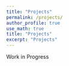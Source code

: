 ```yaml
---
title: "Projects"
permalink: /projects/
author_profile: true
use_math: true
title: "Projects"
excerpt: "Projects"
---
```

Work in Progress

<!---
I have outlined my non-research projects in this page. My research work can be found [here](https://kc1729.github.io/research/)

Technical Projects:
===
1.  **Deep Reinforcement Learning for Atari games |  Summer Internship** (May '16 - July '16) <br/>
    *Guide : [Prof. Paul Weng](https://weng.fr/index.html), [UM-SJTU Joint Institute](http://umji.sjtu.edu.cn/)* <br/>
    Reviewed the code of Google DeepMind for choosing optimal actions while playing Atari Games and ran experiments on  variants of its  Deep Q-Network (DQN) by incorporating ideas like  Double DQN and  Duelling network architectures.  Binarized the neural network estimating the Q-function to speed up learning and save on memory, leading to a  3-fold decrease in memory usage compared to original code.<br/>
    
2.  **Mathematics of Deep Learning** (Jan '18 - April '18) <br/>
    *Guide : [Prof. Vivek Borkar](https://www.ee.iitb.ac.in/web/faculty/homepage/borkar), EE Department, IIT Bombay* <br/>
    Surveyed the recent literature on the mathematics underlying regularization in deep neural networks and how stochastic gradient descent (SGD) performs variational inference. Reviewed theoretical analysis of Entropy-SGD which provably outperforms the classical SGD algorithm by converging to wider valleys.
    \[[Report](https://kc1729.github.io/files/EE763_140070014.pdf)\]
    
3.  **Risk Constrained Markov Decision Processes** (Jan '17 - April '17) <br/>
    *Guide : [Prof. Vivek Borkar](https://www.ee.iitb.ac.in/web/faculty/homepage/borkar), EE Department, IIT Bombay* <br/>
    Surveyed the literature on risk aware markov decision processes and corresponding reinforcement learning algorithms, namely risk-aware versions of value iteration, policy gradient and actor-critic algorithms.
    \[[Report](https://kc1729.github.io/files/EE736_140070014.pdf)\]
        
4.  **Johnson-Lindenstrauss Lemma and its Applications** (Jul '17 - November '17) <br/>
    *Guide : [Prof. Sharayu Moharir](https://sites.google.com/site/sharayumoharir/), EE Department, IIT Bombay* <br/>
    Studied and presented various probabilistic proofs and applications of Johnson-Lindenstrauss lemma which uses random projections to find low-distortion embeddings of points into a low-dimensional space.
    
5.  **RF Transmit Dongle for Communications Lab** (Jan '17 - April '17) <br/>
    *Guide : [Prof. Shalabh Gupta](https://www.ee.iitb.ac.in/wiki/faculty/shalabh), EE Department, IIT Bombay* <br/>
    Prototyped a low cost, portable transmit dongle compatible with GNURadio which transmits signals with sampling rate upto 3 MSamp/sec using AFE7070 modulator, Hitachi SRAM and a 0808 DAC circuit. Generated digital samples using custom-made GNURadio block, enabled data transmission to FPGA using UART and sent the signal to AFE7070 Modulator after digital to analog conversion.
    
6.  **Microprocessor Design - Pipelined Implementation** (July '16 - November '16) <br/>
    *Guide : [Prof. Virendra Singh](https://www.ee.iitb.ac.in/~viren/), EE Department, IIT Bombay* <br/>
    Designed and implemented a working microprocessor with 19 instructions using a Pipelined design architecture on the Deo Nano Board in VHDL. Used the NMRU (Not Most Frequently Used) scheme and implemented a fully associative cache so as to improve the performance.
    
7.  **8-PSK Costas Loop GNURadio Block** (July '16 - November '16) <br/>
    *Guide : [Prof. Shalabh Gupta](https://www.ee.iitb.ac.in/wiki/faculty/shalabh), EE Department, IIT Bombay* <br/>
    Designed a custom GNURadio block using Python which performs carrier frequency recovery from phase modulation signals for small frequency errors of the order 10−1 hertz and noise with amplitude around 2 % of the signal amplitude. Analysed the Gain margin and Phase margin for the custom block.
    
    
8.  **Pyraminx Utility Kit** (Jan '15 - April '16) <br/>
    *Guide : [Prof. Kavi Arya](https://https://www.it.iitb.ac.in/~kavi/), CSE Department, IIT Bombay* <br/>
    Implemented the BFS algorithm and AVL trees to derive the  optimal solutions of a Pyraminx, a tetrahedron Rubiks Cube style puzzle. Used Allegro, a C++ framework,  to design an interface to help solve pyraminx optimally, find cube algorithms and generate solve analysis. Designed an Android app implementing image processing techniques to read pyraminx configurations and send it to a Java server.
-->